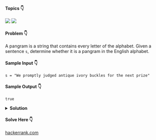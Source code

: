 #### Topics :point_down: 
![](https://img.shields.io/badge/-hash--set-wheat)
![](https://img.shields.io/badge/-string-wheat)

#### Problem :point_down:
A pangram is a string that contains every letter of the alphabet. Given a sentence `s`, determine whether it is a pangram in the English alphabet.  
#### Sample Input :point_down:
```
s = "We promptly judged antique ivory buckles for the next prize"
```
#### Sample Output :point_down:
```
true
```

<details>
<summary><strong>Solution</strong></summary>

#### Python :point_down:
```py
def pangrams(s):
    return len(set([i for i in s.lower() if i != ' '])) == 26
```  
#### Time Complexity :point_down:
```
O(n)
```
#### Space Complexity :point_down:
```
O(n)
```
</details>

#### Solve Here :point_down:
[hackerrank.com](https://www.hackerrank.com/challenges/pangrams/problem)
